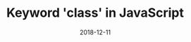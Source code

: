 ---
title: "Keyword 'class' in JavaScript"
date: "2018-12-11"
tags: ['learn','javascript','es2015']
---